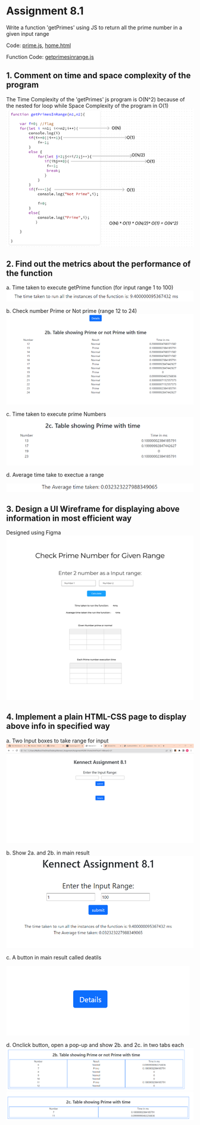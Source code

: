 # Assignment 8.1
Write a function 'getPrimes' using JS to return all the prime number in a given input range

Code: [prime.js](prime.js), [home.html](home.html)

Function Code: [getprimesinrange.js](getprimesinrange.js)
## 1. Comment on time and space complexity of the program
The Time Complexity of the 'getPrimes' js program is O(N^2) because of the nested for loop while Space Complexity of the program in O(1) 
![op8](img/image-9.png)
## 2. Find out the metrics about the performance of the function
 a. Time taken to execute getPrime function (for input range 1 to 100)
 ![op3](img/image-2.png)

 b. Check number Prime or Not prime (range 12 to 24)
![op4](img/image-4.png)

 c. Time taken to execute prime Numbers
 ![op5](img/image-5.png)

 d. Average time take to exectue a range
 
 ![op4](img/image-3.png)

## 3. Design a UI Wireframe for displaying above information in most efficient way
Designed using Figma
![op6](img/Signup%20A.png)

## 4. Implement a plain HTML-CSS page to display above info in specified way
 a. Two Input boxes to take range for input
![op](img/image.png)

 b. Show 2a. and 2b. in main result
![op1](img/image-1.png)

 c. A button in main result called deatils 
 
 ![op4](img/image-8.png)
 
 d. Onclick button, open a pop-up and show 2b. and 2c. in two tabs each  
 ![op2](img/image-6.png)
 ![op3](img/image-7.png)
